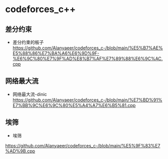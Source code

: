 # codeforces_c++ 

## 差分约束
* 差分约束的板子
https://github.com/Alanyaeer/codeforces_c-/blob/main/%E5%B7%AE%E5%88%86%E7%BA%A6%E6%9D%9F-%E6%9C%80%E7%9F%AD%E8%B7%AF%E7%89%88%E6%9C%AC.cpp

## 网络最大流
* 网络最大流-dinic
https://github.com/Alanyaeer/codeforces_c-/blob/main/%E7%BD%91%E7%BB%9C%E6%9C%80%E5%A4%A7%E6%B5%81.cpp

## 埃筛
* 埃筛

https://github.com/Alanyaeer/codeforces_c-/blob/main/%E5%9F%83%E7%AD%9B.cpp
